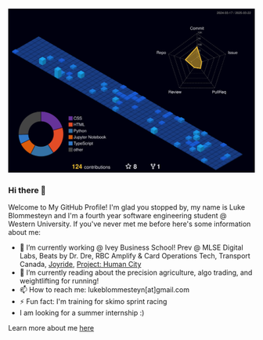 ![3D Profile](profile-3d-contrib/profile-night-view.svg)
### Hi there 👋

Welcome to My GitHub Profile! I'm glad you stopped by, my name is Luke Blommesteyn and I'm a fourth year software engineering student @ Western University. If you've never met me before here's some information about me:

- 🔭 I’m currently working @ Ivey Business School! Prev @ MLSE Digital Labs, Beats by Dr. Dre, RBC Amplify & Card Operations Tech, Transport Canada, [Joyride](https://joyride.city/), [Project: Human City](https://projecthumancity.com/)
- 🌱 I’m currently reading about the precision agriculture, algo trading, and weightlifting for running!
- 📫 How to reach me: lukeblommesteyn[at]gmail.com
- ⚡ Fun fact: I'm training for skimo sprint racing
- I am looking for a summer internship :)

Learn more about me [here](https://lblommesteyn.vercel.app)

